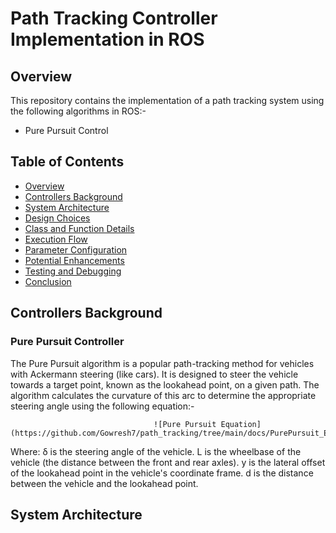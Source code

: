 # Path Tracking Controller Implementation in ROS

## Overview
This repository contains the implementation of a path tracking system using the following algorithms in ROS:-
- Pure Pursuit Control

## Table of Contents
- [Overview](#overview)
- [Controllers Background](#controller-background)
- [System Architecture](#system-architecture)
- [Design Choices](#design-choices)
- [Class and Function Details](#class-and-function-details)
- [Execution Flow](#execution-flow)
- [Parameter Configuration](#parameter-configuration)
- [Potential Enhancements](#potential-enhancements)
- [Testing and Debugging](#testing-and-debugging)
- [Conclusion](#conclusion)

## Controllers Background

### Pure Pursuit Controller 

The Pure Pursuit algorithm is a popular path-tracking method for vehicles with Ackermann steering (like cars). It is designed to steer the vehicle towards a target point, known as the lookahead point, on a given path. The algorithm calculates the curvature of this arc to determine the appropriate steering angle using the following equation:-

                                    ![Pure Pursuit Equation](https://github.com/Gowresh7/path_tracking/tree/main/docs/PurePursuit_Eqn.png)
Where:
    δ is the steering angle of the vehicle.
    L is the wheelbase of the vehicle (the distance between the front and rear axles).
    y is the lateral offset of the lookahead point in the vehicle's coordinate frame.
    d is the distance between the vehicle and the lookahead point.

## System Architecture
